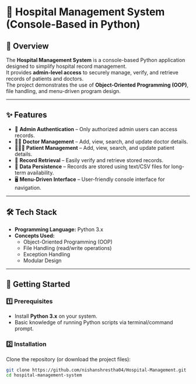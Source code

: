 # 🏥 Hospital Management System (Console-Based in Python)

## 📌 Overview
The **Hospital Management System** is a console-based Python application designed to simplify hospital record management.  
It provides **admin-level access** to securely manage, verify, and retrieve records of patients and doctors.  
The project demonstrates the use of **Object-Oriented Programming (OOP)**, file handling, and menu-driven program design.  

---

## ✨ Features
- 🔐 **Admin Authentication** – Only authorized admin users can access records.  
- 👨‍⚕️ **Doctor Management** – Add, view, search, and update doctor details.  
- 🧑‍🤝‍🧑 **Patient Management** – Add, view, search, and update patient details.  
- 📂 **Record Retrieval** – Easily verify and retrieve stored records.  
- 💾 **Data Persistence** – Records are stored using text/CSV files for long-term availability.  
- 🖥️ **Menu-Driven Interface** – User-friendly console interface for navigation.  

---

## 🛠️ Tech Stack
- **Programming Language:** Python 3.x  
- **Concepts Used:**  
  - Object-Oriented Programming (OOP)  
  - File Handling (read/write operations)  
  - Exception Handling  
  - Modular Design  

---

## 🚀 Getting Started

### 1️⃣ Prerequisites
- Install **Python 3.x** on your system.  
- Basic knowledge of running Python scripts via terminal/command prompt.  

### 2️⃣ Installation
Clone the repository (or download the project files):
```bash
git clone https://github.com/nishanshrestha04/Hospital-Management.git
cd hospital-management-system
